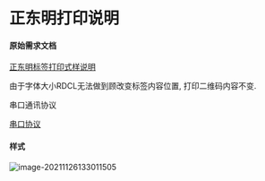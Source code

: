 # 正东明打印说明

#### 原始需求文档

[正东明标签打印式样说明](正东明标签打印式样说明.docx)

由于字体大小RDCL无法做到顾改变标签内容位置, 打印二维码内容不变.

串口通讯协议

[串口协议](https://lcq186-1256847298.cos.ap-nanjing.myqcloud.com/pdf/%E4%B8%B2%E5%8F%A3%E9%80%9A%E8%AE%AF%E5%8D%8F%E8%AE%AE.pdf)

#### 样式

![image-20211126133011505](https://lcq186-1256847298.cos.ap-nanjing.myqcloud.com/img/image-20211126133011505.png)